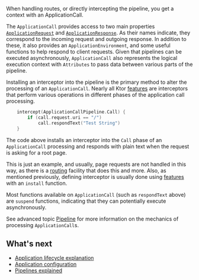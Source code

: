 [//]: # (title: Calls)
[//]: # (caption: ApplicationCall)
[//]: # (keywords: calls requests responses)
[//]: # (category: servers)
[//]: # (permalink: /servers/calls.html)
[//]: # (children: /servers/calls/)
[//]: # (ktor_version_review: 1.0.0)

When handling routes, or directly intercepting the pipeline, you get a context with an ApplicationCall.

The `ApplicationCall` provides access to two main properties [`ApplicationRequest`](/servers/calls/requests.html) and [`ApplicationResponse`](/servers/calls/responses.html).
As their names indicate, they correspond to the incoming request and outgoing response. In addition to these,
it also provides an `ApplicationEnvironment`, and some useful functions to help respond to client requests.
Given that pipelines can be executed asynchronously, `ApplicationCall` also represents the logical execution
context with `Attributes` to pass data between various parts of the pipeline.

Installing an interceptor into the pipeline is the primary method to alter the processing of an `ApplicationCall`.
Nearly all Ktor [features](/servers/features) are interceptors that perform various operations in different phases of
the application call processing. 

```kotlin
    intercept(ApplicationCallPipeline.Call) { 
        if (call.request.uri == "/")
            call.respondText("Test String")
    }
```
The code above installs an interceptor into the `Call` phase of an `ApplicationCall` processing and responds with plain text
when the request is asking for a root page.  

This is just an example, and usually, page requests are not handled in this way, as there is a [routing](/servers/features/routing) facility that does this
 and more. Also, as mentioned previously, defining interceptor is usually done using [features](/servers/features) with an `install` function.
   
Most functions available on `ApplicationCall` (such as `respondText` above) are `suspend` functions, indicating that they 
can potentially execute asynchronously.
 
See advanced topic [Pipeline](/advanced/pipeline) for more information on the mechanics of processing `ApplicationCall`s.

## What's next

- [Application lifecycle explanation](https://ktor.io/servers/lifecycle.html)
- [Application configuration](https://ktor.io/servers/configuration.html)
- [Pipelines explained](/advanced/pipeline)